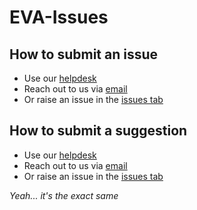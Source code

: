 # EVA-Issues

## How to submit an issue
- Use our [helpdesk](https://eva.sparkplug.page/helpdesk)  
- Reach out to us via [email](mailto:evadev@sparkplug.page)  
- Or raise an issue in the [issues tab](https://github.com/Sparkplug-Services/EVA-Issues/issues)  

## How to submit a suggestion
- Use our [helpdesk](https://eva.sparkplug.page/helpdesk)  
- Reach out to us via [email](mailto:evadev@sparkplug.page)  
- Or raise an issue in the [issues tab](https://github.com/Sparkplug-Services/EVA-Issues/issues)  

*Yeah... it's the exact same*  
